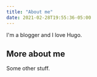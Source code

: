 ```yaml
---
title: "About me"
date: 2021-02-28T19:55:36-05:00
---
```


I'm a blogger and I love Hugo.

## More about me

Some other stuff. 